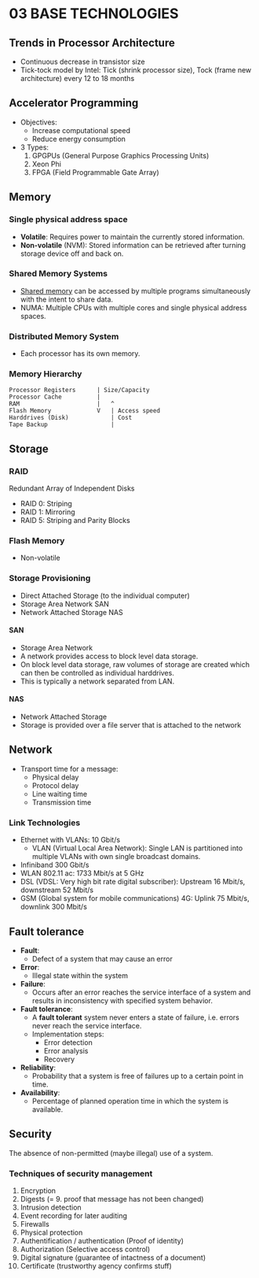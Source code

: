 # 03 BASE TECHNOLOGIES

## Trends in Processor Architecture
* Continuous decrease in transistor size
* Tick-tock model by Intel: Tick (shrink processor size), Tock (frame new architecture) every 12 to 18 months

## Accelerator Programming
* Objectives:
    * Increase computational speed
    * Reduce energy consumption
* 3 Types:
    1. GPGPUs (General Purpose Graphics Processing Units)
    2. Xeon Phi 
    3. FPGA (Field Programmable Gate Array)

## Memory
### Single physical address space
* **Volatile**: Requires power to maintain the currently stored information.
* **Non-volatile** (NVM): Stored information can be retrieved after turning storage device off and back on.

### Shared Memory Systems
* [Shared memory](https://en.wikipedia.org/wiki/Shared_memory) can be accessed by multiple programs simultaneously with the intent to share data. 
* NUMA: Multiple CPUs with multiple cores and single physical address spaces.

### Distributed Memory System
* Each processor has its own memory. 

### Memory Hierarchy
```
Processor Registers      | Size/Capacity
Processor Cache          |
RAM                      |   ^ 
Flash Memory             V   | Access speed
Harddrives (Disk)            | Cost
Tape Backup                  |
```

## Storage

### RAID
Redundant Array of Independent Disks
* RAID 0: Striping
* RAID 1: Mirroring
* RAID 5: Striping and Parity Blocks

### Flash Memory
* Non-volatile

### Storage Provisioning
* Direct Attached Storage (to the individual computer)
* Storage Area Network SAN 
* Network Attached Storage NAS

#### SAN
* Storage Area Network
* A network provides access to block level data storage.
* On block level data storage, raw volumes of storage are created which can then be controlled as individual harddrives.
* This is typically a network separated from LAN.

#### NAS
* Network Attached Storage
* Storage is provided over a file server that is attached to the network


## Network
* Transport time for a message:
    * Physical delay
    * Protocol delay
    * Line waiting time
    * Transmission time

### Link Technologies
* Ethernet with VLANs: 10 Gbit/s
    * VLAN (Virtual Local Area Network): Single LAN is partitioned into multiple VLANs with own single broadcast domains.
* Infiniband 300 Gbit/s
* WLAN 802.11 ac: 1733 Mbit/s at 5 GHz
* DSL (VDSL: Very high bit rate digital subscriber): Upstream 16 Mbit/s, downstream 52 Mbit/s
* GSM (Global system for mobile communications) 4G: Uplink 75 Mbit/s, downlink 300 Mbit/s

## Fault tolerance
* **Fault**:
    * Defect of a system that may cause an error
* **Error**:
    * Illegal state within the system
* **Failure**:
    * Occurs after an error reaches the service interface of a system and results in inconsistency with specified system behavior.
* **Fault tolerance**:
    * A **fault tolerant** system never enters a state of failure, i.e. errors never reach the service interface.
    * Implementation steps:
        * Error detection
        * Error analysis
        * Recovery
* **Reliability**:
    * Probability that a system is free of failures up to a certain point in time.
* **Availability**:
    * Percentage of planned operation time in which the system is available.

## Security
The absence of non-permitted (maybe illegal) use of a system.

### Techniques of security management
1. Encryption
2. Digests (= 9. proof that message has not been changed)
3. Intrusion detection
4. Event recording for later auditing
5. Firewalls
6. Physical protection
7. Authentification / authentication (Proof of identity)
8. Authorization (Selective access control)
9. Digital signature (guarantee of intactness of a document)
10. Certificate (trustworthy agency confirms stuff)